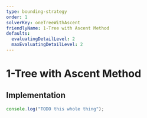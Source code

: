 ```yaml
---
type: bounding-strategy 
order: 1
solverKey: oneTreeWithAscent 
friendlyName: 1-Tree with Ascent Method 
defaults:
  evaluatingDetailLevel: 2 
  maxEvaluatingDetailLevel: 2 
---
```


# 1-Tree with Ascent Method

## Implementation

```javascript
console.log("TODO this whole thing");
```
